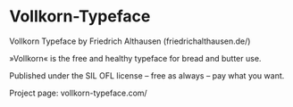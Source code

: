 # Vollkorn-Typeface
Vollkorn Typeface by Friedrich Althausen (friedrichalthausen.de/)

»Vollkorn« is the free and healthy typeface for bread and butter use.

Published under the SIL OFL license – free as always – pay what you want.

Project page: vollkorn-typeface.com/
